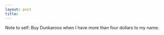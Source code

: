 ```yaml
---
layout: post
title: 
---
```


Note to self: Buy Dunkaroos when I have more than four dollars to my name.
